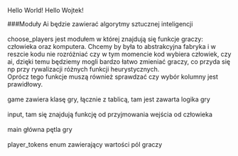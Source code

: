 Hello World!
Hello Wojtek!

###Moduły
Ai będzie zawierać algorytmy sztucznej inteligencji <br /><br />
choose_players jest modułem w której znajdują się funkcje graczy: człowieka oraz komputera.
Chcemy by była to abstrakcyjna fabryka i w reszcie kodu nie rozróżniać czy w tym momencie kod wybiera człowiek, czy ai, 
dzięki temu będziemy mogli bardzo łatwo zmieniać graczy, co przyda się np przy rywalizacji różnych funkcji heurystycznych.
<br />
Oprócz tego funkcje muszą również sprawdzać czy wybór kolumny jest prawidłowy.
<br /> <br />
game zawiera klasę gry, łącznie z tablicą, tam jest zawarta logika gry
<br /><br />
input, tam się znajdują funkcję od przyjmowania wejścia od człowieka
<br /><br />
main główna pętla gry
<br /><br />
player_tokens enum zawierający wartości pól graczy


